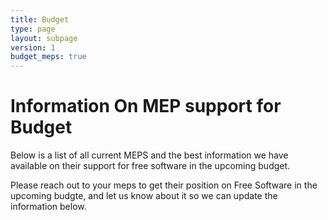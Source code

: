 ```yaml
---
title: Budget
type: page
layout: subpage
version: 1
budget_meps: true
---
```


# Information On MEP support for Budget

Below is a list of all current MEPS and the best information we have available on their support for free software in the upcoming budget.

Please reach out to your meps to get their position on Free Software in the upcoming budgte, and let us know about it so we can update the information below.

